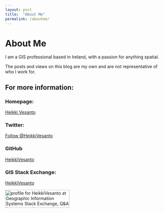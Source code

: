 ```yaml
---
layout: post
title:  "About Me"
permalink: /aboutme/
---
```

# About Me

I am a GIS professional based in Ireland, with a passion for anything spatial.

The posts and views on this blog are my own and are not representative of who I work for.

## For more information:

### Homepage:
[Heikki Vesanto](https://www.heikkivesanto.com/)

### Twitter:
[Follow @HeikkiVesanto](https://twitter.com/HeikkiVesanto/)

### GitHub
[HeikkiVesanto](https://github.com/HeikkiVesanto)

### GIS Stack Exchange:
[HeikkiVesanto](https://gis.stackexchange.com/users/16530/heikkivesanto)

<a href="https://gis.stackexchange.com/users/16530/heikkivesanto"><img src="https://gis.stackexchange.com/users/flair/16530.png" width="208" height="58" alt="profile for HeikkiVesanto at Geographic Information Systems Stack Exchange, Q&amp;A for cartographers, geographers and GIS professionals" title="profile for HeikkiVesanto at Geographic Information Systems Stack Exchange, Q&amp;A for cartographers, geographers and GIS professionals"></a>